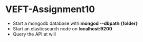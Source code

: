 # VEFT-Assignment10
  * Start a mongodb database with **mongod --dbpath {folder}**  
  * Start an elasticsearch node on **localhost:9200**  
  * Query the API at will  
